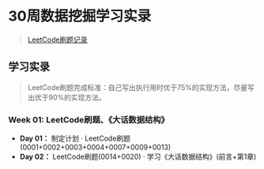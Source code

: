 # 30周数据挖掘学习实录

>[LeetCode刷题记录](https://github.com/ChangxingJiang/30-week-schedule/tree/master/LeetCode)

## 学习实录

> LeetCode刷题完成标准：自己写出执行用时优于75%的实现方法，尽量写出优于90%的实现方法。

### Week 01: LeetCode刷题、《大话数据结构》

* **Day 01：** 制定计划 · LeetCode刷题(0001+0002+0003+0004+0007+0009+0013)
* **Day 02：** LeetCode刷题(0014+0020) · 学习《大话数据结构》(前言+第1章)

